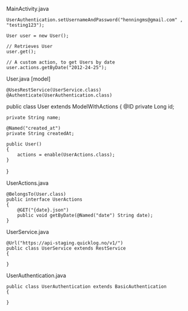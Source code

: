 MainActivity.java

	UserAuthentication.setUsernameAndPassword("henningms@gmail.com"	, "testing123");
		
	User user = new User();
		
	// Retrieves User
	user.get();
		
	// A custom action, to get Users by date
	user.actions.getByDate("2012-24-25");

User.java [model]

	@UsesRestService(UserService.class)
	@Authenticate(UserAuthentication.class)
public class User extends ModelWithActions<UserActions>
{
	@ID
	private Long id;
	
	private String name;
	
	@Named("created_at")
	private String createdAt;
	
	public User()
	{
		actions = enable(UserActions.class);
	}
}

UserActions.java

	@BelongsTo(User.class)
	public interface UserActions
	{
		@GET("{date}.json")
		public void getByDate(@Named("date") String date);
	}

UserService.java

	@Url("https://api-staging.quicklog.no/v1/")
	public class UserService extends RestService
	{
		
	}


UserAuthentication.java

	public class UserAuthentication extends BasicAuthentication
	{
		
	}